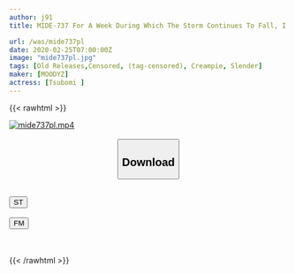 ```yaml
---
author: j91
title: MIDE-737 For A Week During Which The Storm Continues To Fall, I Buds That Have Been Kept In Close Contact With The Lustful Men

url: /was/mide737pl
date: 2020-02-25T07:00:00Z
image: "mide737pl.jpg"
tags: [Old Releases,Censored, (tag-censored), Creampie, Slender]
maker: [MOODYZ]
actress: [Tsubomi ]
---
```



{{< rawhtml >}}

<div class="video" data-videoid="lWqB1DaabBS78M3">
    <a href="javascript:;">
        <img src="/was/mide737pl/mide737pl.jpg" width="WIDTH" height="HEIGHT" alt="mide737pl.mp4" loading="lazy">
    </a>
</div>

<script type="text/javascript" src="https://j91.asia/asset/on-demand-st.js"></script>

<br>
  <link rel="stylesheet" href="https://j91.asia/asset/bs5.css">
  
  <center>
  <button class="btn btn-primary" type="button" data-bs-toggle="collapse" data-bs-target=".multi-collapse" aria-expanded="false" aria-controls="multiCollapseExample1 multiCollapseExample2"><h2>Download</h2></button></center>
</p>
<div class="row">
  <div class="col">
    <div class="collapse multi-collapse" id="multiCollapseExample1">
      <div class="card card-body">
	      	      <br>
<div class="buttons">  
<a href="https://streamtape.to/v/lWqB1DaabBS78M3" target="_blank"><button class="btn-hover color-3"><i class="fa fa-download"></i> ST</button></a></div>
    </div>
  </div>
</div>
  <div class="col">
    <div class="collapse multi-collapse" id="multiCollapseExample2">
      <div class="card card-body">
	      <br>
<div class="buttons">
    <a href="https://filemoon.sx/d/vnq1ly0o66bl" target="_blank"><button class="btn-hover color-8"><i class="fa fa-download"></i> FM</button></a></div>
<br><br>
      </div>
    </div>
  </div>
</div>

{{< /rawhtml >}}